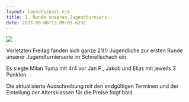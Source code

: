 ```yaml
---
layout: layouts/post.njk
title: 1. Runde unseres Jugendturniers.
date: 2023-09-06T13:09:03.623Z
---
```

![](/images/jugendschnellturnier-2023-24-1.runde.jpg)

V﻿orletzten Freitag fanden sich ganze 21(!) Jugendliche zur ersten Runde unserer Jugendturnierserie im Schnellschach ein.

E﻿s siegte Milan Tuma mit 4/4 vor Jan P., Jakob und Elias mit jeweils 3 Punkten.

D﻿ie aktualisierte Ausschreibung mit den endgültigen Terminen und der Einteilung der Altersklassen für die Preise folgt bald.